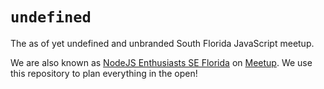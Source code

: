 `undefined`
===========

The as of yet undefined and unbranded South Florida JavaScript meetup.

We are also known as [NodeJS Enthusiasts SE Florida](http://www.meetup.com/NodeJS-Enthusiasts-SE-Florida/) on [Meetup](http://www.meetup.com/). We use this repository to plan everything in the open!
